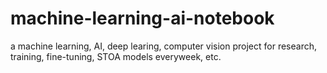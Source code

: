 # machine-learning-ai-notebook
a machine learning, AI, deep learing, computer vision project for research, training, fine-tuning, STOA models everyweek, etc.
